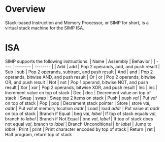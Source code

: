 # Overview
Stack-based Instruction and Memory Processor, or SIMP for short, is a virtual stack machine for the SIMP ISA.

# ISA
SIMP supports the following instructions:
| Name | Assembly | Behavior |
| ---- | -------- | -------- |
| Add  | add | Pop 2 operands, add, and push result
| Sub  | sub | Pop 2 operands, subtract, and push result
| And  | and | Pop 2 operands, bitwise AND, and push result
| Or   | or  | Pop 2 operands, bitwise OR, and push result
| Not  | not | Pop 1 operand, bitwise NOT, and push result
| Xor  | xor | Pop 2 operands, bitwise XOR, and push result
| Inc  | inc | Increment value on top of stack
| Dec  | dec | Decrement value on top of stack
| Swap | swap | Swap top 2 items on stack
| Push | push *val* | Put *val* on top of stack
| Pop  | pop | Decrement stack pointer
| Store | store *val*, *addr* | Put *val* at memory location *addr*
| Load | load *addr* | Put value at *addr* on top of stack
| Branch if Equal | beq *val*, *label* | If top of stack equals *val*, branch to *label*
| Branch if Not Equal | bne *val*, *label* | If top of stack does not equal *val*, branch to *label*
| Branch Unconditional | br *label* | Jump to *label*
| Print | print | Print character encoded by top of stack
| Return | ret | Halt program, return top of stack